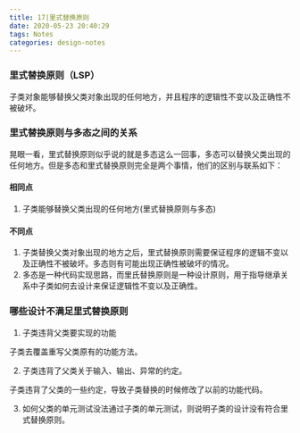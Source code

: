 ```yaml
---
title: 17|里式替换原则
date: 2020-05-23 20:40:29
tags: Notes
categories: design-notes 
---
```


### 里式替换原则（LSP）
子类对象能够替换父类对象出现的任何地方，并且程序的逻辑性不变以及正确性不被破坏。

### 里式替换原则与多态之间的关系
晃眼一看，里式替换原则似乎说的就是多态这么一回事，多态可以替换父类出现的任何地方。但是多态和里式替换原则完全是两个事情，他们的区别与联系如下：

#### 相同点
1. 子类能够替换父类出现的任何地方(里式替换原则与多态)
#### 不同点
1. 子类替换父类对象出现的地方之后，里式替换原则需要保证程序的逻辑不变以及正确性不被破坏。多态则有可能出现正确性被破坏的情况。
2. 多态是一种代码实现思路，而里氏替换原则是一种设计原则，用于指导继承关系中子类如何去设计来保证逻辑性不变以及正确性。

### 哪些设计不满足里式替换原则
1. 子类违背父类要实现的功能

子类去覆盖重写父类原有的功能方法。

2. 子类违背了父类关于输入、输出、异常的约定。

子类违背了父类的一些约定，导致子类替换的时候修改了以前的功能代码。

3. 如何父类的单元测试没法通过子类的单元测试，则说明子类的设计没有符合里式替换原则。
